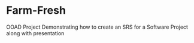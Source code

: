 # Farm-Fresh
OOAD Project Demonstrating how to create an SRS for a Software Project along with presentation
